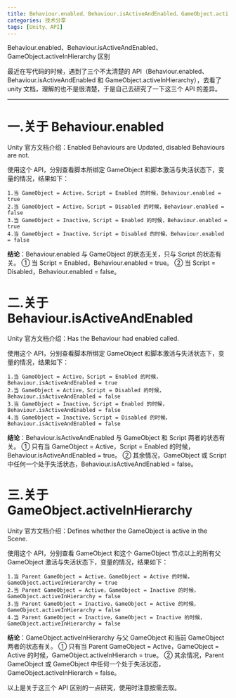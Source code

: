 ```yaml
---
title: Behaviour.enabled、Behaviour.isActiveAndEnabled、GameObject.activeInHierarchy 区别
categories: 技术分享
tags: [Unity、API]
---
```

Behaviour.enabled、Behaviour.isActiveAndEnabled、GameObject.activeInHierarchy 区别
<!-- more -->
最近在写代码的时候，遇到了三个不太清楚的 API（Behaviour.enabled、Behaviour.isActiveAndEnabled 和 GameObject.activeInHierarchy），去看了 unity 文档，理解的也不是很清楚，于是自己去研究了一下这三个 API 的差异。
- - -
# 一.关于 Behaviour.enabled

Unity 官方文档介绍：Enabled Behaviours are Updated, disabled Behaviours are not.

使用这个 API，分别查看脚本所绑定 GameObject 和脚本激活与失活状态下，变量的情况，结果如下：

    1.当 GameObject = Active，Script = Enabled 的时候，Behaviour.enabled = true
    2.当 GameObject = Active，Script = Disabled 的时候，Behaviour.enabled = false
    3.当 GameObject = Inactive，Script = Enabled 的时候，Behaviour.enabled = true
    4.当 GameObject = Inactive，Script = Disabled 的时候，Behaviour.enabled = false

**结论**：Behaviour.enabled 与 GameObject 的状态无关，只与 Script 的状态有关。
① 当 Script = Enabled，Behaviour.enabled = true。
② 当 Script = Disabled，Behaviour.enabled = false。

# 二.关于 Behaviour.isActiveAndEnabled

Unity 官方文档介绍：Has the Behaviour had enabled called.

使用这个 API，分别查看脚本所绑定 GameObject 和脚本激活与失活状态下，变量的情况，结果如下：

    1.当 GameObject = Active，Script = Enabled 的时候，Behaviour.isActiveAndEnabled = true
    2.当 GameObject = Active，Script = Disabled 的时候，Behaviour.isActiveAndEnabled = false
    3.当 GameObject = Inactive，Script = Enabled 的时候，Behaviour.isActiveAndEnabled = false
    4.当 GameObject = Inactive，Script = Disabled 的时候，Behaviour.isActiveAndEnabled = false

**结论**：Behaviour.isActiveAndEnabled 与 GameObject 和 Script 两者的状态有关。
① 只有当 GameObject = Active，Script = Enabled 的时候，Behaviour.isActiveAndEnabled = true。
② 其余情况，GameObject 或 Script 中任何一个处于失活状态，Behaviour.isActiveAndEnabled = false。

# 三.关于 GameObject.activeInHierarchy

Unity 官方文档介绍：Defines whether the GameObject is active in the Scene.

使用这个 API，分别查看 GameObject 和这个 GameObject 节点以上的所有父 GameObject 激活与失活状态下，变量的情况，结果如下：

    1.当 Parent GameObject = Active，GameObject = Active 的时候，GameObject.activeInHierarchy = true
    2.当 Parent GameObject = Active，GameObject = Inactive 的时候，GameObject.activeInHierarchy = false
    3.当 Parent GameObject = Inactive，GameObject = Active 的时候，GameObject.activeInHierarchy = false
    4.当 Parent GameObject = Inactive，GameObject = Inactive 的时候，GameObject.activeInHierarchy = false

**结论**：GameObject.activeInHierarchy 与父 GameObject 和当前 GameObject 两者的状态有关。
① 只有当 Parent GameObject = Active，GameObject = Active 的时候，GameObject.activeInHierarch = true。
② 其余情况，Parent GameObject 或 GameObject 中任何一个处于失活状态，GameObject.activeInHierarch = false。

以上是关于这三个 API 区别的一点研究，使用时注意按需去取。